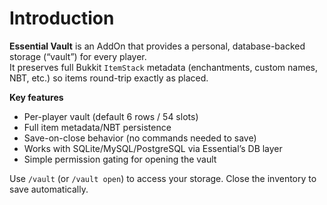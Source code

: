 # Introduction

**Essential Vault** is an AddOn that provides a personal, database-backed storage (“vault”) for every player.  
It preserves full Bukkit `ItemStack` metadata (enchantments, custom names, NBT, etc.) so items round-trip exactly as placed.

**Key features**
- Per-player vault (default 6 rows / 54 slots)
- Full item metadata/NBT persistence
- Save-on-close behavior (no commands needed to save)
- Works with SQLite/MySQL/PostgreSQL via Essential’s DB layer
- Simple permission gating for opening the vault

Use `/vault` (or `/vault open`) to access your storage. Close the inventory to save automatically.
